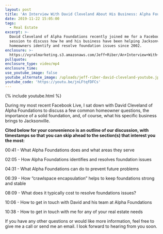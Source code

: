 ```yaml
---
layout: post
title: 'An Interview With David Cleveland About His Business: Alpha Foundations'
date: 2019-11-22 15:05:00
tags:
  - Real Estate
excerpt: >-
  David Cleveland of Alpha Foundations recently joined me for a Facebook Live
  session to discuss how he and his business have been helping Jacksonville
  homeowners identify and resolve foundation issues since 2002.
enclosure: >-
  https://vyralmarketing.s3.amazonaws.com/Jeff+Riber/An+Interview+With+David+Cleveland+About+His+Business-+Alpha+Foundations.mp4
pullquote:
enclosure_type: video/mp4
enclosure_time:
use_youtube_image: false
youtube_alternate_image: /uploads/jeff-riber-david-cleveland-youtube.jpg
youtube_code: 'https://youtu.be/jnLFtqfDFCs'
---
```


{% include youtube.html %}

During my most recent Facebook Live, I sat down with David Cleveland of Alpha Foundations to discuss a few common homeowner questions, the importance of a solid foundation, and, of course, what his specific business brings to Jacksonville.&nbsp;

**Cited below for your convenience is an outline of our discussion, with timestamps so that you can skip ahead to the section(s) that interest you the most:**

00:41 - What Alpha Foundations does and what areas they serve

02:05 - How Alpha Foundations identifies and resolves foundation issues&nbsp;

04:31 - What Alpha Foundations can do to prevent future problems

06:39 - How “crawlspace encapsulation” helps to keep foundations strong and stable

08:09 - What does it typically cost to resolve foundations issues?

10:06 - How to get in touch with David and his team at Alpha Foundations

10:38 - How to get in touch with me for any of your real estate needs

If you have any other questions or would like more information, feel free to give me a call or send me an email. I look forward to hearing from you soon.